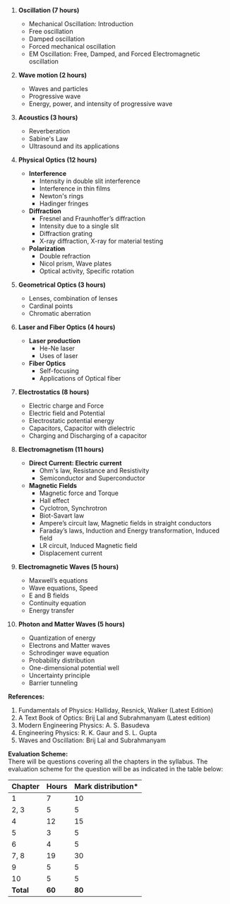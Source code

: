 
1. **Oscillation (7 hours)**
   - Mechanical Oscillation: Introduction
   - Free oscillation
   - Damped oscillation
   - Forced mechanical oscillation
   - EM Oscillation: Free, Damped, and Forced Electromagnetic oscillation

2. **Wave motion (2 hours)**
   - Waves and particles
   - Progressive wave
   - Energy, power, and intensity of progressive wave

3. **Acoustics (3 hours)**
   - Reverberation
   - Sabine's Law
   - Ultrasound and its applications

4. **Physical Optics (12 hours)**
   - **Interference**
     - Intensity in double slit interference
     - Interference in thin films
     - Newton's rings
     - Hadinger fringes
   - **Diffraction**
     - Fresnel and Fraunhoffer’s diffraction
     - Intensity due to a single slit
     - Diffraction grating
     - X-ray diffraction, X-ray for material testing
   - **Polarization**
     - Double refraction
     - Nicol prism, Wave plates
     - Optical activity, Specific rotation

5. **Geometrical Optics (3 hours)**
   - Lenses, combination of lenses
   - Cardinal points
   - Chromatic aberration

6. **Laser and Fiber Optics (4 hours)**
   - **Laser production**
     - He-Ne laser
     - Uses of laser
   - **Fiber Optics**
     - Self-focusing
     - Applications of Optical fiber

7. **Electrostatics (8 hours)**
   - Electric charge and Force
   - Electric field and Potential
   - Electrostatic potential energy
   - Capacitors, Capacitor with dielectric
   - Charging and Discharging of a capacitor

8. **Electromagnetism (11 hours)**
   - **Direct Current: Electric current**
     - Ohm's law, Resistance and Resistivity
     - Semiconductor and Superconductor
   - **Magnetic Fields**
     - Magnetic force and Torque
     - Hall effect
     - Cyclotron, Synchrotron
     - Biot-Savart law
     - Ampere’s circuit law, Magnetic fields in straight conductors
     - Faraday’s laws, Induction and Energy transformation, Induced field
     - LR circuit, Induced Magnetic field
     - Displacement current

9. **Electromagnetic Waves (5 hours)**
   - Maxwell’s equations
   - Wave equations, Speed
   - E and B fields
   - Continuity equation
   - Energy transfer

10. **Photon and Matter Waves (5 hours)**
    - Quantization of energy
    - Electrons and Matter waves
    - Schrodinger wave equation
    - Probability distribution
    - One-dimensional potential well
    - Uncertainty principle
    - Barrier tunneling

**References:**
1. Fundamentals of Physics: Halliday, Resnick, Walker (Latest Edition)
2. A Text Book of Optics: Brij Lal and Subrahmanyam (Latest edition)
3. Modern Engineering Physics: A. S. Basudeva
4. Engineering Physics: R. K. Gaur and S. L. Gupta
5. Waves and Oscillation: Brij Lal and Subrahmanyam

**Evaluation Scheme:**  
There will be questions covering all the chapters in the syllabus. The evaluation scheme for the question will be as indicated in the table below:

| Chapter   | Hours  | Mark distribution* |
| --------- | ------ | ------------------ |
| 1         | 7      | 10                 |
| 2, 3      | 5      | 5                  |
| 4         | 12     | 15                 |
| 5         | 3      | 5                  |
| 6         | 4      | 5                  |
| 7, 8      | 19     | 30                 |
| 9         | 5      | 5                  |
| 10        | 5      | 5                  |
| **Total** | **60** | **80**             |

